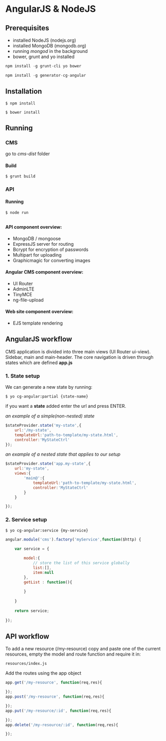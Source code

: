# AngularJS & NodeJS

## Prerequisites

* installed NodeJS (nodejs.org)
* installed MongoDB (mongodb.org)
* running *mongod* in the background
* bower, grunt and yo installed

```javascript
npm install -g grunt-cli yo bower
```
```javascript
npm install -g generator-cg-angular
```

## Installation

```
$ npm install
```
```
$ bower install
```

## Running

### CMS
go to *cms-dist* folder

#### Build

```
$ grunt build
```

### API

#### Running

```
$ node run
```


## 

#### API component overview:

* MongoDB / mongoose
* ExpressJS server for routing
* Bcrypt for encryption of passwords
* Multipart for uploading
* Graphicmagic for converting images

#### Angular CMS component overview:

* UI Router
* AdminLTE
* TinyMCE
* ng-file-upload

#### Web site component overview:

* EJS template rendering

## AngularJS workflow

CMS application is divided into three main views (UI Router ui-view). Sidebar, main and main-header. The core navigation is driven through states which are defined **app.js**

### 1. State setup

We can generate a new state by running:

```
$ yo cg-angular:partial {state-name}
```

if you want a **state** added enter the url and press ENTER.

*an example of a simple(non-nested) state*

```javascript
$stateProvider.state('my-state',{
	url:'/my-state',
	templateUrl:'path-to-template/my-state.html',
	controller:'MyStateCtrl'
});
```

*an example of a nested state that applies to our setup*

```javascript
$stateProvider.state('app.my-state',{
	url:'my-state',
	views:{
		'main@':{
			templateUrl:'path-to-template/my-state.html',
			controller:'MyStateCtrl'
		}
	}

});
```

### 2. Service setup


```
$ yo cg-angular:service {my-service}
```

```javascript
angular.module('cms').factory('myService',function($http) {

	var service = {
		
		model:{
			// store the list of this service globally
			list:[],
			item:null
		},
		getList : function(){
			
		}
		
	}
	
	return service;
	
});
```

## API workflow

To add a new resource (/my-resource) copy and paste one of the current resources, empty the model and route function and require it in: 

```
resources/index.js
```

Add the routes using the app object

```javascript
app.get('/my-resource', function(req,res){

});
app.post('/my-resource', function(req,res){

});
app.put('/my-resource/:id', function(req,res){

});
app.delete('/my-resource/:id', function(req,res){

});
```







